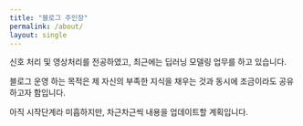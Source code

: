 ```yaml
---
title: "블로그 주인장"
permalink: /about/
layout: single
---
```


신호 처리 및 영상처리를 전공하였고, 최근에는 딥러닝 모델링 업무를 하고 있습니다.

블로그 운영 하는 목적은 제 자신의 부족한 지식을 채우는 것과 동시에 조금이라도 공유하고자 함입니다.

아직 시작단계라 미흡하지만, 차근차근씩 내용을 업데이트할 계획입니다. 
